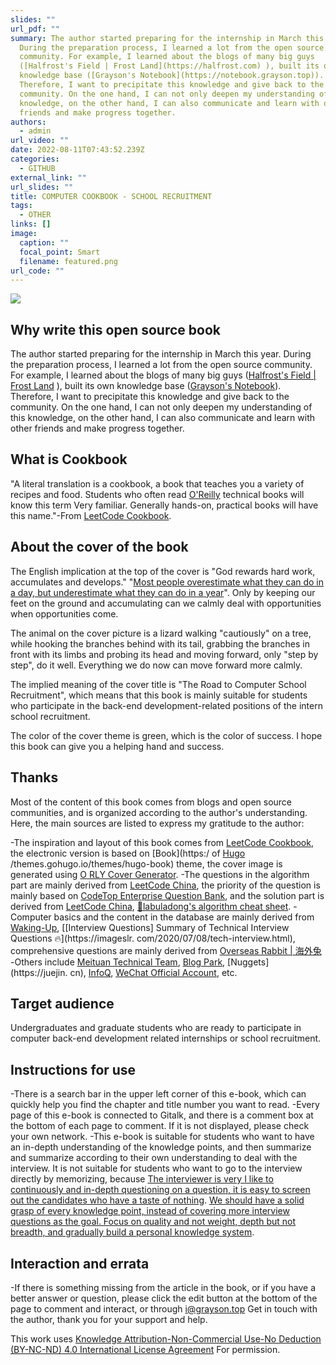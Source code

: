 ```yaml
---
slides: ""
url_pdf: ""
summary: The author started preparing for the internship in March this year.
  During the preparation process, I learned a lot from the open source
  community. For example, I learned about the blogs of many big guys
  ([Halfrost's Field | Frost Land](https://halfrost.com) ), built its own
  knowledge base ([Grayson's Notebook](https://notebook.grayson.top)).
  Therefore, I want to precipitate this knowledge and give back to the
  community. On the one hand, I can not only deepen my understanding of this
  knowledge, on the other hand, I can also communicate and learn with other
  friends and make progress together.
authors:
  - admin
url_video: ""
date: 2022-08-11T07:43:52.239Z
categories:
  - GITHUB
external_link: ""
url_slides: ""
title: COMPUTER COOKBOOK - SCHOOL RECRUITMENT
tags:
  - OTHER
links: []
image:
  caption: ""
  focal_point: Smart
  filename: featured.png
url_code: ""
---
```

![](https://books.grayson.top/school-recruitment/assets/images/book-cover.png)

## Why write this open source book

The author started preparing for the internship in March this year. During the preparation process, I learned a lot from the open source community. For example, I learned about the blogs of many big guys ([Halfrost's Field | Frost Land](https://halfrost.com) ), built its own knowledge base ([Grayson's Notebook](https://notebook.grayson.top)). Therefore, I want to precipitate this knowledge and give back to the community. On the one hand, I can not only deepen my understanding of this knowledge, on the other hand, I can also communicate and learn with other friends and make progress together.

## What is Cookbook

"A literal translation is a cookbook, a book that teaches you a variety of recipes and food. Students who often read [O'Reilly](https://www.oreilly.com/products/books-videos.html) technical books will know this term Very familiar. Generally hands-on, practical books will have this name."-From [LeetCode Cookbook](https://books.halfrost.com/leetcode).

## About the cover of the book

The English implication at the top of the cover is "God rewards hard work, accumulates and develops." "[Most people overestimate what they can do in a day, but underestimate what they can do in a year](https://github.com/wolverinn/Waking-Up)". Only by keeping our feet on the ground and accumulating can we calmly deal with opportunities when opportunities come.

The animal on the cover picture is a lizard walking "cautiously" on a tree, while hooking the branches behind with its tail, grabbing the branches in front with its limbs and probing its head and moving forward, only "step by step", do it well. Everything we do now can move forward more calmly.

The implied meaning of the cover title is "The Road to Computer School Recruitment", which means that this book is mainly suitable for students who participate in the back-end development-related positions of the intern school recruitment.

The color of the cover theme is green, which is the color of success. I hope this book can give you a helping hand and success.

## Thanks

Most of the content of this book comes from blogs and open source communities, and is organized according to the author's understanding. Here, the main sources are listed to express my gratitude to the author:

\-The inspiration and layout of this book comes from [LeetCode Cookbook](https://books.halfrost.com/leetcode), the electronic version is based on \[Book](https:/ of [Hugo](https://gohugo.io) /themes.gohugo.io/themes/hugo-book) theme, the cover image is generated using [O RLY Cover Generator](https://dev.to/rly).
-The questions in the algorithm part are mainly derived from [LeetCode China](https://leetcode-cn.com), the priority of the question is mainly based on [CodeTop Enterprise Question Bank](https://codetop.cc), and the solution part is derived from [ LeetCode China](https://leetcode-cn.com), [📖labuladong's algorithm cheat sheet](https://labuladong.gitbook.io/algo).
-Computer basics and the content in the database are mainly derived from [Waking-Up](https://github.com/wolverinn/Waking-Up), \[[Interview Questions] Summary of Technical Interview Questions 🔥](https://imageslr. com/2020/07/08/tech-interview.html), comprehensive questions are mainly derived from [Overseas Rabbit | 海外兔](https://osjobs.net)
-Others include [Meituan Technical Team](https://tech.meituan.com), [Blog Park](https://www.cnblogs.com), \[Nuggets](https://juejin. cn), [InfoQ](https://www.infoq.cn), [WeChat Official Account](https://weixin.sogou.com), etc.

## Target audience

Undergraduates and graduate students who are ready to participate in computer back-end development related internships or school recruitment.

## Instructions for use

\-There is a search bar in the upper left corner of this e-book, which can quickly help you find the chapter and title number you want to read.
-Every page of this e-book is connected to Gitalk, and there is a comment box at the bottom of each page to comment. If it is not displayed, please check your own network.
-This e-book is suitable for students who want to have an in-depth understanding of the knowledge points, and then summarize and summarize according to their own understanding to deal with the interview. It is not suitable for students who want to go to the interview directly by memorizing, because [The interviewer is very I like to continuously and in-depth questioning on a question, it is easy to screen out the candidates who have a taste of nothing](https://imageslr.com/2021/autumn-recruit.html). [We should have a solid grasp of every knowledge point, instead of covering more interview questions as the goal. Focus on quality and not weight, depth but not breadth, and gradually build a personal knowledge system](https://imageslr.com/2021/autumn-recruit.html).

## Interaction and errata

\-If there is something missing from the article in the book, or if you have a better answer or question, please click the edit button at the bottom of the page to comment and interact, or through [i@grayson.top](mailto:i@grayson.top) Get in touch with the author, thank you for your support and help.

This work uses [Knowledge Attribution-Non-Commercial Use-No Deduction (BY-NC-ND) 4.0 International License Agreement](https://creativecommons.org/licenses/by-nc-nd/4.0/legalcode.zh-Hans) For permission.